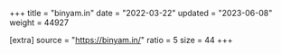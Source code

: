+++
title = "binyam.in"
date = "2022-03-22"
updated = "2023-06-08"
weight = 44927

[extra]
source = "https://binyam.in/"
ratio = 5
size = 44
+++
